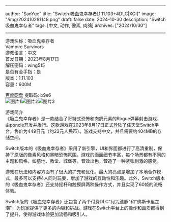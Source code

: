 
---
author: "SanYue"
title: "Switch 吸血鬼幸存者[1.11.103+4DLC|XCI]"
image: "/img/202410281148.png"
draft: false
date: 2024-10-30
description: "Switch 吸血鬼幸存者"
tags: [中文, 动作, 像素, 肉鸽]
archives: ["2024/10/30"]

---

游戏名称：吸血鬼幸存者   
Vampire Survivors    
游戏语言：中文  
首发日期：2023年8月17日  
解压密码：wing515  
是否有金手指：是  
版本：1.11.103   
容量：600M

[百度网盘](https://pan.baidu.com/s/1mxG1nXwRTcpM7tv_-tpNNg) 提取码: b9e6  
![图片1](/img/1ec75b805.jpg)![图片2](/img/9ab6424ff9fe.jpg)![图片3](/img/b444801d.jpg)  

游戏简介  
《吸血鬼幸存者》是一款结合了哥特式恐怖和肉鸽元素的Rogue弹幕射击游戏，由poncle开发并发行。这款游戏在2023年8月17日正式登陆了任天堂Switch平台，售价为449日元（约23元人民币）。游戏支持中文，并且需要约404MB的存储空间。

Switch版本的《吸血鬼幸存者》采用了新引擎，UI和界面都进行了高清重制，保持了原版的像素风格和黑暗恐怖氛围。游戏的画面细节丰富，每个场景都有不同的主题和风格，如墓地、教堂、城堡等。音效出色，营造了一种紧张刺激的感觉。

游戏在玩法和内容方面有了很大的扩充和优化。最大的亮点是增加了本地合作模式，最多可以支持4人同时玩耍，增加了游戏的互动性和乐趣。此外，Switch版本的《吸血鬼幸存者》还支持摇杆和触摸屏两种操作方式，并且实现了60帧的流畅体验。

Switch版的《吸血鬼幸存者》还包含了两个付费DLC"月咒遗脉"和"佛斯卡里之潮"，为玩家提供了更多的内容和挑战。游戏在Switch平台上的操作和画质都得到了提升，使得游戏体验更加流畅和吸引人。
